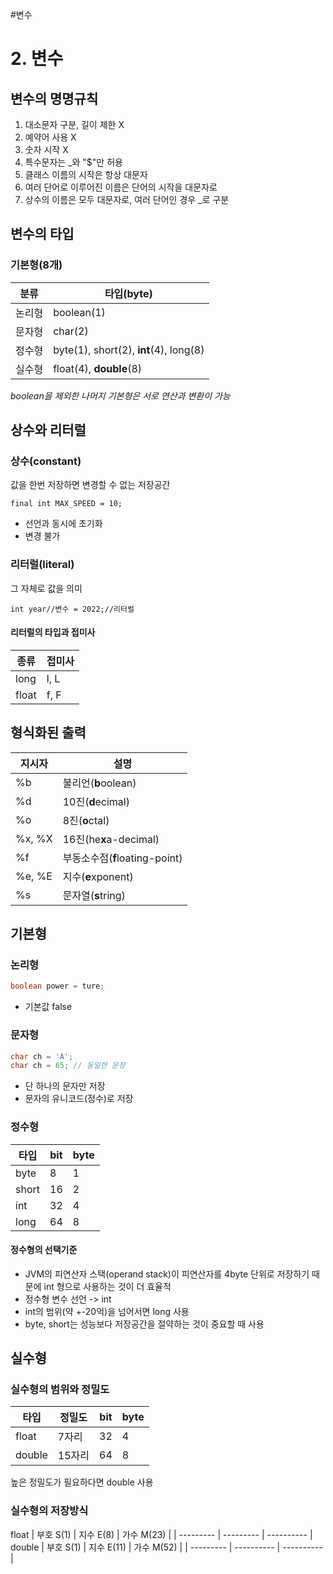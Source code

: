 #변수
# 2. 변수
## 변수의 명명규칙
1. 대소문자 구분, 길이 제한 X
2. 예약어 사용 X
3. 숫자 시작 X
4. 특수문자는 \_와 "$"만 허용
5. 클래스 이름의 시작은 항상 대문자
6. 여러 단어로 이루어진 이름은 단어의 시작을 대문자로
7. 상수의 이름은 모두 대문자로, 여러 단어인 경우 \_로 구분


## 변수의 타입
### 기본형(8개)
| 분류   | 타입(byte)                   |
| ------ | ---------------------- |
| 논리형 | boolean(1)                |
| 문자형 | char(2)                   |
| 정수형 | byte(1), short(2), **int**(4), long(8) |
| 실수형 | float(4), **double**(8)          |

*boolean을 제외한 나머지 기본형은 서로 연산과 변환이 가능*

## 상수와 리터럴
### 상수(constant)
값을 한번 저장하면 변경할 수 없는 저장공간

	final int MAX_SPEED = 10;

* 선언과 동시에 초기화
* 변경 불가

### 리터럴(literal)
그 자체로 값을 의미

	int year//변수 = 2022;//리터럴

#### 리터럴의 타입과 접미사
| 종류   | 접미사 |
| ------ | ------ |
| long   | l, L   |
| float  | f, F   |

## 형식화된 출력

| 지시자 | 설명                           |
| ------ | ------------------------------ |
| %b     | 불리언(**b**oolean)            |
| %d     | 10진(**d**ecimal)              |
| %o     | 8진(**o**ctal)                 |
| %x, %X | 16진(he**x**a-decimal)         |
| %f     | 부동소수점(**f**loating-point) |
| %e, %E | 지수(**e**xponent)             |
| %s     | 문자열(**s**tring)             |

## 기본형
### 논리형
```java
boolean power = ture;
```
* 기본값 false

### 문자형
```java
char ch = 'A';
char ch = 65; // 동일한 문장
```
* 단 하나의 문자만 저장
* 문자의 유니코드(정수)로 저장

### 정수형
| 타입  | bit | byte |
| ----- | --- | ---- |
| byte  | 8   | 1    |
| short | 16  | 2    |
| int   | 32  | 4    |
| long  | 64  | 8    |

#### 정수형의 선택기준
* JVM의 피연산자 스택(operand stack)이 피연산자를 4byte 단위로 저장하기 때문에 int 형으로 사용하는 것이 더 효율적
* 정수형 변수 선언 -> int
* int의 범위(약 +-20억)을 넘어서면 long 사용
* byte, short는 성능보다 저장공간을 절약하는 것이 중요할 때 사용

## 실수형
### 실수형의 범위와 정밀도
| 타입   | 정밀도 | bit | byte |
| ------ | ------ | --- | ---- |
| float  | 7자리  | 32  | 4    |
| double | 15자리 | 64  | 8     |
높은 정밀도가 필요하다면 double 사용

### 실수형의 저장방식
float
| 부호 S(1) | 지수 E(8) | 가수 M(23) |
| --------- | --------- | ---------- |
double
| 부호 S(1) | 지수 E(11) | 가수 M(52) |
| --------- | ---------- | ---------- |

